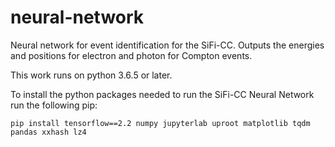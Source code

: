 # neural-network
Neural network for event identification for the SiFi-CC.
Outputs the energies and positions for electron and photon for Compton events.


This work runs on python 3.6.5 or later.

To install the python packages needed to run the SiFi-CC Neural Network run the following pip:

`pip install tensorflow==2.2 numpy jupyterlab uproot matplotlib tqdm pandas xxhash lz4`
